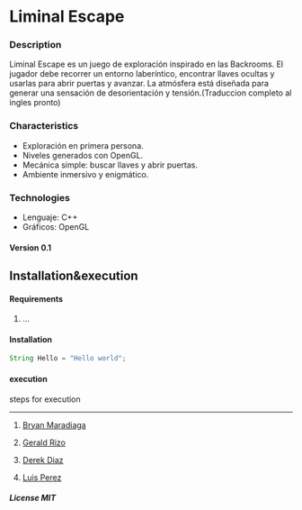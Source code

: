# Liminal Escape

### Description

Liminal Escape es un juego de exploración inspirado en las Backrooms. El 
 jugador debe recorrer un entorno laberíntico, encontrar llaves ocultas y 
 usarlas para abrir puertas y avanzar. La atmósfera está diseñada para 
 generar una sensación de desorientación y tensión.(Traduccion completo 
 al ingles pronto)
### Characteristics

* Exploración en primera persona.
* Niveles generados con OpenGL.
* Mecánica simple: buscar llaves y abrir puertas.
* Ambiente inmersivo y enigmático.
### Technologies

* Lenguaje: C++
* Gráficos: OpenGL

#### Version 0.1

## Installation&amp;execution

#### Requirements

1. ...
#### Installation

```java
String Hello = "Hello world";
```
#### execution

steps for execution

***

1. [Bryan Maradiaga](https://github.com/Bamwilt)

1. [Gerald Rizo](https://github.com/Bamwilt)

1. [Derek Diaz](https://github.com/Bamwilt)

1. [Luis Perez](https://github.com/Bamwilt)

##### License MIT